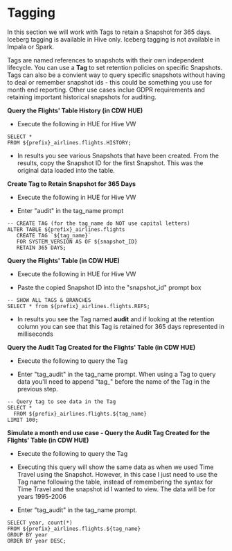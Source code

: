 # Tagging

In this section we will work with Tags to retain a Snapshot for 365 days.  Iceberg tagging is available in Hive only. Iceberg tagging is not available in Impala or Spark.

Tags are named references to snapshots with their own independent lifecycle.  You can use a <b>Tag</b> to set retention policies on specific Snapshots.  Tags can also be a convient way to query specific snapshots without having to deal or remember snapshot ids - this could be something you use for month end reporting. Other use cases inclue GDPR requirements and retaining important historical snapshots for auditing.

**Query the Flights' Table History (in CDW HUE)**

- Execute the following in HUE for Hive VW

```
SELECT *
FROM ${prefix}_airlines.flights.HISTORY;
```

- In results you see various Snapshots that have been created.  From the results, copy the Snapshot ID for the first Snapshot.  This was the original data loaded into the table.


**Create Tag to Retain Snapshot for 365 Days**

- Execute the following in HUE for Hive VW

- Enter "audit" in the tag_name prompt

```
-- CREATE TAG (for the tag_name do NOT use capital letters)
ALTER TABLE ${prefix}_airlines.flights 
   CREATE TAG `${tag_name}` 
   FOR SYSTEM_VERSION AS OF ${snapshot_ID} 
   RETAIN 365 DAYS;
```

**Query the Flights' Table  (in CDW HUE)**

- Execute the following in HUE for Hive VW

- Paste the copied Snapshot ID into the "snapshot_id" prompt box

```
-- SHOW ALL TAGS & BRANCHES
SELECT * from ${prefix}_airlines.flights.REFS;
```

- In results you see the Tag named **audit** and if looking at the retention column you can see that this Tag is retained for 365 days represented in milliseconds

**Query the Audit Tag Created for the Flights' Table (in CDW HUE)**

- Execute the following to query the Tag

- Enter "tag_audit" in the tag_name prompt.  When using a Tag to query data you'll need to append "tag_" before the name of the Tag in the previous step.


```
-- Query tag to see data in the Tag
SELECT *
  FROM ${prefix}_airlines.flights.${tag_name}
LIMIT 100;
```

**Simulate a month end use case - Query the Audit Tag Created for the Flights' Table (in CDW HUE)**

- Execute the following to query the Tag

- Executing this query will show the same data as when we used Time Travel using the Snapshot.  However, in this case I just need to use the Tag name following the table, instead of remembering the syntax for Time Travel and the snapshot id I wanted to view.  The data will be for years 1995-2006

- Enter "tag_audit" in the tag_name prompt.


```
SELECT year, count(*)
FROM ${prefix}_airlines.flights.${tag_name}
GROUP BY year
ORDER BY year DESC;
```
